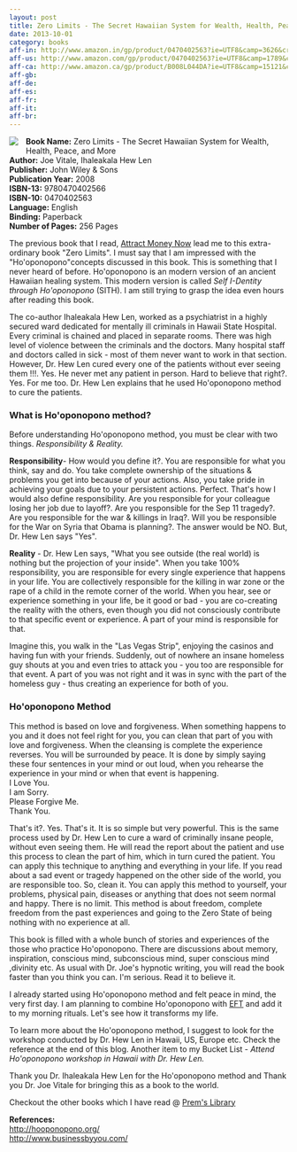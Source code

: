 ```yaml
---
layout: post
title: Zero Limits - The Secret Hawaiian System for Wealth, Health, Peace, and More
date: 2013-10-01
category: books
aff-in: http://www.amazon.in/gp/product/0470402563?ie=UTF8&camp=3626&creativeASIN=0470402563&linkCode=xm2&tag=smileprem-in-21
aff-us: http://www.amazon.com/gp/product/0470402563?ie=UTF8&camp=1789&creativeASIN=0470402563&linkCode=xm2&tag=smileprem-us-20
aff-ca: http://www.amazon.ca/gp/product/B008L044DA?ie=UTF8&camp=15121&creativeASIN=B008L044DA&linkCode=xm2&tag=smileprem-ca-20
aff-gb: 
aff-de: 
aff-es: 
aff-fr: 
aff-it: 
aff-br: 
---
```


<img style="clear: left; float: left; margin-bottom: 1em; margin-right: 1em;" 
src="{{site.img-url}}/Zero-Limits-Joe-Vitale-Ihaleakala-Hew-Len.jpg"/>
**Book Name:** Zero Limits - The Secret Hawaiian System for Wealth, Health, Peace, and More  
**Author:** Joe Vitale, Ihaleakala Hew Len  
**Publisher:** John Wiley & Sons  
**Publication Year:** 2008  
**ISBN-13:** 9780470402566  
**ISBN-10:** 0470402563  
**Language:** English  
**Binding:** Paperback  
**Number of Pages:** 256 Pages  

The previous book that I read, [Attract Money Now]({{site.url}}/attract-money-now-audio-joe-vitale-book-review/) lead me to this extra-ordinary book "Zero Limits". I must say that I am impressed with the "Ho'oponopono"concepts discussed in this book. This is something that I never heard of before. Ho'oponopono is an modern version of an ancient Hawaiian healing system. This modern version is called *Self I-Dentity through Ho'oponopono* (SITH). I am still trying to grasp the idea even hours after reading this book.  
  
The co-author Ihaleakala Hew Len, worked as a psychiatrist in a highly secured ward dedicated for mentally ill criminals in Hawaii State Hospital. Every criminal is chained and placed in separate rooms. There was high level of violence between the criminals and the doctors. Many hospital staff and doctors called in sick - most of them never want to work in that section. However, Dr. Hew Len cured every one of the patients without ever seeing them !!!. Yes. He never met any patient in person. Hard to believe that right?. Yes. For me too. Dr. Hew Len explains that he used Ho'oponopono method to cure the patients.  
  
### What is Ho'oponopono method?  

Before understanding Ho'oponopono method, you must be clear with two things. *Responsibility & Reality.*  
  
**Responsibility**- How would you define it?. You are responsible for what you think, say and do. You take complete ownership of the situations & problems you get into because of your actions. Also, you take pride in achieving your goals due to your persistent actions. Perfect. That's how I would also define responsibility. Are you responsible for your colleague losing her job due to layoff?. Are you responsible for the Sep 11 tragedy?. Are you responsible for the war & killings in Iraq?. Will you be responsible for the War on Syria that Obama is planning?. The answer would be NO. But, Dr. Hew Len says "Yes".  
  
**Reality** - Dr. Hew Len says, "What you see outside (the real world) is nothing but the projection of your inside". When you take 100% responsibility, you are responsible for every single experience that happens in your life. You are collectively responsible for the killing in war zone or the rape of a child in the remote corner of the world. When you hear, see or experience something in your life, be it good or bad - you are co-creating the reality with the others, even though you did not consciously contribute to that specific event or experience. A part of your mind is responsible for that.  
  
Imagine this, you walk in the "Las Vegas Strip", enjoying the casinos and having fun with your friends. Suddenly, out of nowhere an insane homeless guy shouts at you and even tries to attack you - you too are responsible for that event. A part of you was not right and it was in sync with the part of the homeless guy - thus creating an experience for both of you.  
  
### Ho'oponopono Method  

This method is based on love and forgiveness. When something happens to you and it does not feel right for you, you can clean that part of you with love and forgiveness. When the cleansing is complete the experience reverses. You will be surrounded by peace. It is done by simply saying these four sentences in your mind or out loud, when you rehearse the experience in your mind or when that event is happening.    
I Love You.  
I am Sorry.  
Please Forgive Me.  
Thank You.  
  
That's it?. Yes. That's it. It is so simple but very powerful. This is the same process used by Dr. Hew Len to cure a ward of criminally insane people, without even seeing them. He will read the report about the patient and use this process to clean the part of him, which in turn cured the patient. You can apply this technique to anything and everything in your life. If you read about a sad event or tragedy happened on the other side of the world, you are responsible too. So, clean it. You can apply this method to yourself, your problems, physical pain, diseases or anything that does not seem normal and happy. There is no limit. This method is about freedom, complete freedom from the past experiences and going to the Zero State of being nothing with no experience at all.   
  
This book is filled with a whole bunch of stories and experiences of the those who practice Ho'oponopono. There are discussions about memory, inspiration, conscious mind, subconscious mind, super conscious mind ,divinity etc. As usual with Dr. Joe's hypnotic writing, you will read the book faster than you think you can. I'm serious. Read it to believe it.  

I already started using Ho'oponopono method and felt peace in mind, the very first day. I am planning to combine Ho'oponopono with [EFT]({{site.url}}/the-eft-manual-cary-craig-book-review/) and add it to my morning rituals. Let's see how it transforms my life.  
  
To learn more about the Ho'oponopono method, I suggest to look for the workshop conducted by Dr. Hew Len in Hawaii, US, Europe etc. Check the reference at the end of this blog. Another item to my Bucket List - *Attend Ho'oponopono workshop in Hawaii with Dr. Hew Len.*  
  
Thank you Dr. Ihaleakala Hew Len for the Ho'oponopono method and Thank you Dr. Joe Vitale for bringing this as a book to the world.  

Checkout the other books which I have read @ [Prem's Library]({{site.url}}/category/books/)  

**References:**  
<http://hooponopono.org/>  
<http://www.businessbyyou.com/>  
